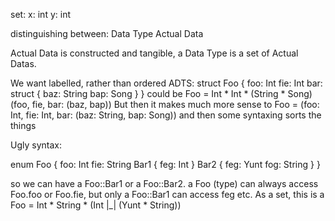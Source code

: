 set:
    x: int
    y: int



distinguishing between:
Data Type
Actual Data

Actual Data is constructed and tangible, a Data Type is a set of Actual Datas.

We want labelled, rather than ordered ADTS:
struct Foo {
    foo: Int
    fie: Int
    bar: struct {
        baz: String
        bap: Song
    }
}
could be
Foo = Int * Int * (String * Song) (foo, fie, bar: (baz, bap))
But then it makes much more sense to
Foo = (foo: Int, fie: Int, bar: (baz: String, bap: Song))
and then some syntaxing sorts the things


Ugly syntax:

enum Foo {
    foo: Int
    fie: String
    Bar1 {
        feg: Int
    }
    Bar2 {
        feg: Yunt
        fog: String
    }
}

so we can have a Foo::Bar1 or a Foo::Bar2. a Foo (type) can always access Foo.foo or Foo.fie, but only a Foo::Bar1 can access feg etc.
As a set, this is a
Foo = Int * String * (Int |_| (Yunt * String))
